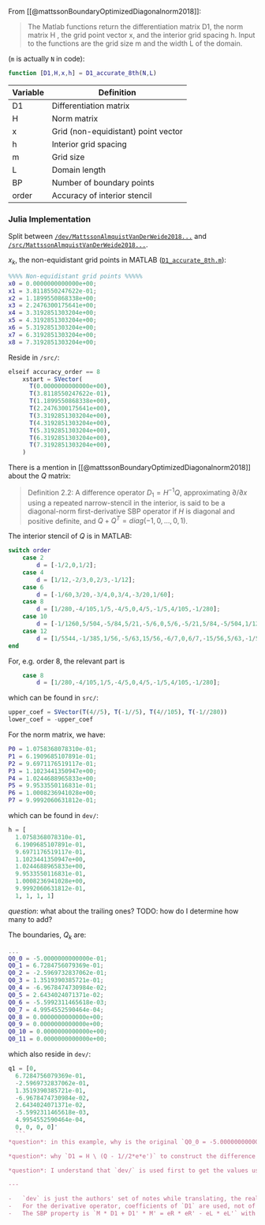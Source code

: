 
From [[@mattssonBoundaryOptimizedDiagonalnorm2018]]: 

> The Matlab functions return the differentiation matrix D1, the norm matrix H , the grid point vector x, and the interior grid spacing h. Input to the functions are the grid size m and the width L of the domain.

(`m` is actually `N` in code):
```Matlab
function [D1,H,x,h] = D1_accurate_8th(N,L)
```

| Variable | Definition                |
| -------- | ------------------------- |
| D1       | Differentiation matrix    |
| H        | Norm matrix               |
| x        | Grid (non-equidistant) point vector         |
| h        | Interior grid spacing     |
| m        | Grid size                 |
| L        | Domain length             |
| BP       | Number of boundary points |
| order    | Accuracy of interior stencil                          |

### Julia Implementation

Split between [`/dev/MattssonAlmquistVanDerWeide2018...`](https://github.com/ranocha/SummationByPartsOperators.jl/tree/main/dev) and [`/src/MattssonAlmquistVanDerWeide2018...`](https://github.com/ranocha/SummationByPartsOperators.jl/tree/main/src/SBP_coefficients).

$x_k$, the non-equidistant grid points in MATLAB ([`D1_accurate_8th.m`](https://bitbucket.org/martinalmquist/optimized_sbp_operators/src/master/Accurate/D1_accurate_8th.m)):
```Matlab
%%%% Non-equidistant grid points %%%%%
x0 = 0.0000000000000e+00;
x1 = 3.8118550247622e-01;
x2 = 1.1899550868338e+00;
x3 = 2.2476300175641e+00;
x4 = 3.3192851303204e+00;
x5 = 4.3192851303204e+00;
x6 = 5.3192851303204e+00;
x7 = 6.3192851303204e+00;
x8 = 7.3192851303204e+00;
```
Reside in `/src/`:
```julia
elseif accuracy_order == 8
    xstart = SVector(
      T(0.0000000000000e+00),
      T(3.8118550247622e-01),
      T(1.1899550868338e+00),
      T(2.2476300175641e+00),
      T(3.3192851303204e+00),
      T(4.3192851303204e+00),
      T(5.3192851303204e+00),
      T(6.3192851303204e+00),
      T(7.3192851303204e+00),
    )
```

There is a mention in [[@mattssonBoundaryOptimizedDiagonalnorm2018]] about the $Q$ matrix:

> Definition 2.2: A difference operator $D_1 = H^{-1}Q$, approximating $\partial/\partial x$ using a repeated narrow-stencil in the interior, is said to be a diagonal-norm first-derivative SBP operator if $H$ is diagonal and positive definite, and $Q + Q^T = diag(-1, 0, \ldots, 0, 1)$.

The interior stencil of $Q$ is in MATLAB:
```Matlab
switch order
	case 2
		d = [-1/2,0,1/2];
	case 4
		d = [1/12,-2/3,0,2/3,-1/12];
	case 6
		d = [-1/60,3/20,-3/4,0,3/4,-3/20,1/60];
	case 8
		d = [1/280,-4/105,1/5,-4/5,0,4/5,-1/5,4/105,-1/280];
	case 10
		d = [-1/1260,5/504,-5/84,5/21,-5/6,0,5/6,-5/21,5/84,-5/504,1/1260];
	case 12
		d = [1/5544,-1/385,1/56,-5/63,15/56,-6/7,0,6/7,-15/56,5/63,-1/56,1/385,-1/5544];
end
```
For, e.g. order 8, the relevant part is
```Matlab
	case 8
		d = [1/280,-4/105,1/5,-4/5,0,4/5,-1/5,4/105,-1/280];
```
which can be found in `src/`:
```julia
upper_coef = SVector(T(4//5), T(-1//5), T(4//105), T(-1//280))
lower_coef = -upper_coef
```

For the norm matrix, we have:
```Matlab
P0 = 1.0758368078310e-01;
P1 = 6.1909685107891e-01;
P2 = 9.6971176519117e-01;
P3 = 1.1023441350947e+00;
P4 = 1.0244688965833e+00;
P5 = 9.9533550116831e-01;
P6 = 1.0008236941028e+00;
P7 = 9.9992060631812e-01;
```
which can be found in `dev/`:
```julia
h = [
  1.0758368078310e-01,
  6.1909685107891e-01,
  9.6971176519117e-01,
  1.1023441350947e+00,
  1.0244688965833e+00,
  9.9533550116831e-01,
  1.0008236941028e+00,
  9.9992060631812e-01,
  1, 1, 1, 1]
```
*question*: what about the trailing ones? TODO: how do I determine how many to add?

The boundaries, $Q_k$ are:
```Matlab
...
Q0_0 = -5.0000000000000e-01;
Q0_1 = 6.7284756079369e-01;
Q0_2 = -2.5969732837062e-01;
Q0_3 = 1.3519390385721e-01;
Q0_4 = -6.9678474730984e-02;
Q0_5 = 2.6434024071371e-02;
Q0_6 = -5.5992311465618e-03;
Q0_7 = 4.9954552590464e-04;
Q0_8 = 0.0000000000000e+00;
Q0_9 = 0.0000000000000e+00;
Q0_10 = 0.0000000000000e+00;
Q0_11 = 0.0000000000000e+00;
```
which also reside in `dev/`:
```julia
q1 = [0,
  6.7284756079369e-01,
  -2.5969732837062e-01,
  1.3519390385721e-01,
  -6.9678474730984e-02,
  2.6434024071371e-02,
  -5.5992311465618e-03,
  4.9954552590464e-04,
  0, 0, 0, 0]'
  ```
*question*: in this example, why is the original `Q0_0 = -5.0000000000000e-01;`, while it's `0` in the Julia implementation?

*question*: why `D1 = H \ (Q - 1//2*e*e')` to construct the difference operator $D1$?

*question*: I understand that `dev/` is used first to get the values used in `src/`, e.g. for the `DerivativeCoefficientRow`s. How?

---

-   `dev` is just the authors' set of notes while translating, the real coefficients live in `src`
-   For the derivative operator, coefficients of `D1` are used, not of `Q`. Thus, the author usually translated `Q` coefficients from a paper to `D1` coefficients for this package
-   The SBP property is `M * D1 + D1' * M' = eR * eR' - eL * eL'` with `eL = [1, 0, ..., 0]` and `eR = [0, ..., 0, 1]`. This allows to translate `Q` to `D1` and vice-versa
